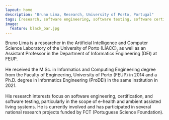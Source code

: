 ```yaml
---
layout: home
description: "Bruno Lima, Research, University of Porto, Portugal"
tags: [research, software engineering, software testing, software certification, Ambient Assisted Living]
image:
  feature: black_bar.jpg
---
```


Bruno Lima is a researcher in the Artificial Intelligence and Computer Science Laboratory of the University of Porto (LIACC), as well as an Assistant Professor in the Department of Informatics Engineering (DEI) at FEUP.<br/>
<br/>
He received the M.Sc. in Informatics and Computing Engineering degree from the Faculty of Engineering, University of Porto (FEUP) in 2014 and a Ph.D. degree in Informatics Engineering (ProDEI) in the same institution in 2021.<br/>
<br/>
His research interests focus on software engineering, certification, and software testing, particularly in the scope of e-health and ambient assisted living systems. He is currently involved and has participated in several national research projects funded by FCT (Portuguese Science Foundation).
<br/>




